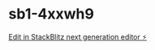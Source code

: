 # sb1-4xxwh9

[Edit in StackBlitz next generation editor ⚡️](https://stackblitz.com/~/github.com/sarathcorpoladder/sb1-4xxwh9)